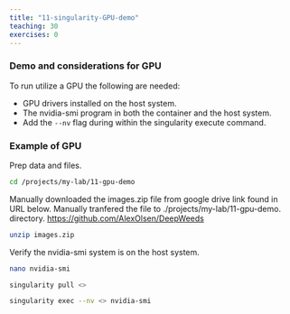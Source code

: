 ```yaml
---
title: "11-singularity-GPU-demo"
teaching: 30
exercises: 0
---
```


### Demo and considerations for GPU

To run utilize a GPU the following are needed:
- GPU drivers installed on the host system.
- The nvidia-smi program in both the container and the host system.
- Add the ```--nv``` flag during within the singularity execute command.

### Example of GPU

Prep data and files.

```bash
cd /projects/my-lab/11-gpu-demo
```

Manually downloaded the images.zip file from google drive link found in URL below. 
Manually tranfered the file to ./projects/my-lab/11-gpu-demo. directory.
https://github.com/AlexOlsen/DeepWeeds

```bash
unzip images.zip
```

Verify the nvidia-smi system is on the host system. 

```bash
nano nvidia-smi
```

```bash
singularity pull <>
```

```bash
singularity exec --nv <> nvidia-smi
```

